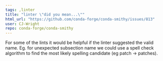 ```yaml
---
tags: ,linter
title: "linter \"did you mean...\""
html_url: "https://github.com/conda-forge/conda-smithy/issues/813"
user: CJ-Wright
repo: conda-forge/conda-smithy
---
```


For some of the lints it would be helpful if the linter suggested the valid name.
Eg. for unexpected subsection name we could use a spell check algorithm to find the most likely spelling candidate (eg patch -> patches).